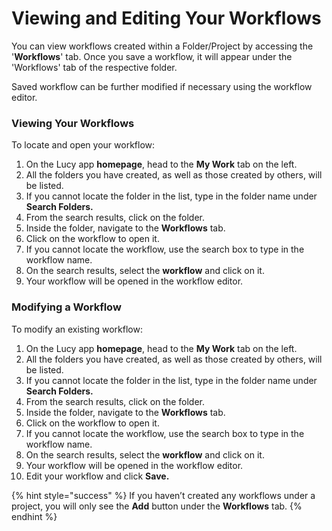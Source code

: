 # Viewing and Editing Your Workflows

You can view workflows created within a Folder/Project by accessing the '**Workflows**' tab. Once you save a workflow, it will appear under the 'Workflows' tab of the respective folder.

Saved workflow can be further modified if necessary using the workflow editor.

### Viewing Your Workflows

To locate and open your workflow:

1. On the Lucy app **homepage**, head to the **My Work** tab on the left.
2. All the folders you have created, as well as those created by others, will be listed.
3. If you cannot locate the folder in the list, type in the folder name under **Search Folders.**
4. From the search results, click on the folder.
5. Inside the folder, navigate to the **Workflows** tab.
6. Click on the workflow to open it.
7. If you cannot locate the workflow, use the search box to type in the workflow name.
8. On the search results, select the **workflow** and click on it.
9. Your workflow will be opened in the workflow editor.

### Modifying a Workflow

To modify an existing workflow:

1. On the Lucy app **homepage**, head to the **My Work** tab on the left.
2. All the folders you have created, as well as those created by others, will be listed.
3. If you cannot locate the folder in the list, type in the folder name under **Search Folders.**
4. From the search results, click on the folder.
5. Inside the folder, navigate to the **Workflows** tab.
6. Click on the workflow to open it.
7. If you cannot locate the workflow, use the search box to type in the workflow name.
8. On the search results, select the **workflow** and click on it.
9. Your workflow will be opened in the workflow editor.
10. Edit your workflow and click **Save.**



{% hint style="success" %}
If you haven’t created any workflows under a project, you will only see the **Add** button under the **Workflows** tab.
{% endhint %}
